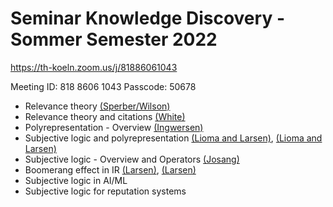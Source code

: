 # Seminar Knowledge Discovery - Sommer Semester 2022

https://th-koeln.zoom.us/j/81886061043

Meeting ID: 818 8606 1043
Passcode: 50678

* Relevance theory [(Sperber/Wilson)](https://jeannicod.ccsd.cnrs.fr/ijn_00000101/document)
* Relevance theory and citations [(White)](https://www.sciencedirect.com/science/article/abs/pii/S0378216611001949?via%3Dihub)
* Polyrepresentation - Overview [(Ingwersen)](http://peteringwersen.info/publications/3240_cognitive_perspectives_of_representation-isko_2001_keynote.pdf)
* Subjective logic and polyrepresentation [(Lioma and Larsen)](https://arxiv.org/pdf/1704.01610.pdf), [(Lioma and Larsen)](https://arxiv.org/pdf/1704.01603.pdf)
* Subjective logic - Overview and Operators [(Josang)](https://files.givewell.org/files/labs/AI/Josang2013.pdf)  
* Boomerang effect in IR [(Larsen)](https://link.springer.com/content/pdf/10.1023/A:1016011326300.pdf), [(Larsen)](https://dl.acm.org/doi/pdf/10.1145/564376.564462?casa_token=1EhOf9rVRM4AAAAA:17vENJXVHlH7wH6YL8nogUrJl2CrG0QWlSTBk0gvjdjgNv4z_Uugyp_LE3s5c0kMCszl1cjTSHbA (Larsen))
* Subjective logic in AI/ML
* Subjective logic for reputation systems 
